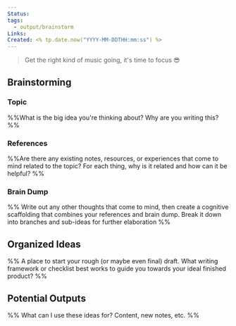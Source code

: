 ```yaml
---
Status: 
tags:
  - output/brainstorm
Links: 
Created: <% tp.date.now("YYYY-MM-DDTHH:mm:ss") %>
---
```


> Get the right kind of music going, it's time to focus 😎

## Brainstorming

### Topic

%%What is the big idea you're thinking about? Why are you writing this? %%

### References
%%Are there any existing notes, resources, or experiences that come to mind related to the topic? For each thing, why is it related and how can it be helpful? %%

### Brain Dump
%%
Write out any other thoughts that come to mind, then create a cognitive scaffolding that combines your references and brain dump.
Break it down into branches and sub-ideas for further elaboration %%

## Organized Ideas
%%
A place to start your rough (or maybe even final) draft.
What writing framework or checklist best works to guide you towards your ideal finished product?
%%

## Potential Outputs

%% What can I use these ideas for? Content, new notes, etc. %%

